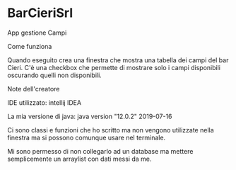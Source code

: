 # BarCieriSrl
App gestione Campi

Come funziona

Quando eseguito crea una finestra che mostra una tabella dei campi del bar Cieri. C'è una checkbox che permette di mostrare solo i campi disponibili oscurando quelli non disponibili.


Note dell'creatore

IDE utilizzato: intellij IDEA

La mia versione di java: java version "12.0.2" 2019-07-16

Ci sono classi e funzioni che ho scritto ma non vengono utilizzate nella finestra ma si possono comunque usare nel terminale.

Mi sono permesso di non collegarlo ad un database ma mettere semplicemente un arraylist con dati messi da me.
